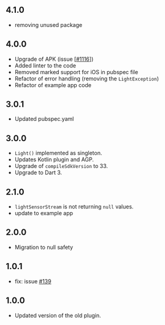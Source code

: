 ## 4.1.0

* removing unused package

## 4.0.0

* Upgrade of APK (issue [[#1116](https://github.com/cph-cachet/flutter-plugins/issues/1116)])
* Added linter to the code
* Removed marked support for iOS in pubspec file
* Refactor of error handling (removing the `LightException`)
* Refactor of example app code

## 3.0.1

* Updated pubspec.yaml

## 3.0.0

* `Light()` implemented as singleton.
* Updates Kotlin plugin and AGP.
* Upgrade of `compileSdkVersion` to 33.
* Upgrade to Dart 3.

## 2.1.0

* `lightSensorStream` is not returning `null` values.
* update to example app

## 2.0.0

* Migration to null safety

## 1.0.1

* fix: issue [#139](https://github.com/cph-cachet/carp.sensing-flutter/issues/139)

## 1.0.0

* Updated version of the old plugin.
